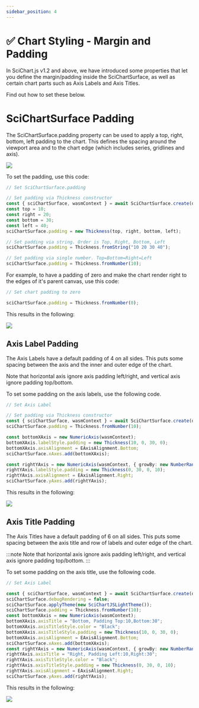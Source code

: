```yaml
---
sidebar_position: 4
---
```


# ✅ Chart Styling - Margin and Padding

In SciChart.js v1.2 and above, we have introduced some properties that let you define the margin/padding inside the SciChartSurface, as well as certain chart parts such as Axis Labels and Axis Titles.

Find out how to set these below.

SciChartSurface Padding
=======================

The SciChartSurface.padding property can be used to apply a top, right, bottom, left padding to the chart. This defines the spacing around the viewport area and to the chart edge (which includes series, gridlines and axis).

![](/images/SciChartSurface_Padding.png)

To set the padding, use this code:

```ts
// Set SciChartSurface.padding

// Set padding via Thickness constructor
const { sciChartSurface, wasmContext } = await SciChartSurface.create(divElementId);
const top = 10;
const right = 20;
const bottom = 30;
const left = 40;
sciChartSurface.padding = new Thickness(top, right, bottom, left);

// Set padding via string. Order is Top, Right, Bottom, Left
sciChartSurface.padding = Thickness.fromString("10 20 30 40");

// Set padding via single number. Top=Bottom=Right=Left
sciChartSurface.padding = Thickness.fromNumber(10);
```

For example, to have a padding of zero and make the chart render right to the edges of it's parent canvas, use this code:

```ts
// Set chart padding to zero

sciChartSurface.padding = Thickness.fromNumber(0);
```

This results in the following:

![](/images/SciChartSurface_Padding_Zero.png)

Axis Label Padding
------------------

The Axis Labels have a default padding of 4 on all sides. This puts some spacing between the axis and the inner and outer edge of the chart.

Note that horizontal axis ignore axis padding left/right, and vertical axis ignore padding top/bottom.

To set some padding on the axis labels, use the following code.

```ts
// Set Axis Label

// Set padding via Thickness constructor
const { sciChartSurface, wasmContext } = await SciChartSurface.create(divElementId);
sciChartSurface.padding = Thickness.fromNumber(10);

const bottomXAxis = new NumericAxis(wasmContext);
bottomXAxis.labelStyle.padding = new Thickness(10, 0, 30, 0);
bottomXAxis.axisAlignment = EAxisAlignment.Bottom;
sciChartSurface.xAxes.add(bottomXAxis);

const rightYAxis = new NumericAxis(wasmContext, { growBy: new NumberRange(0.05, 0.05) });
rightYAxis.labelStyle.padding = new Thickness(0, 30, 0, 10);
rightYAxis.axisAlignment = EAxisAlignment.Right;
sciChartSurface.yAxes.add(rightYAxis);
```

This results in the following:

![](/images/Axis_LabelPadding.png)

Axis Title Padding
------------------

The Axis Titles have a default padding of 6 on all sides. This puts some spacing between the axis title and row of labels and outer edge of the chart.

:::note
Note that horizontal axis ignore axis padding left/right, and vertical axis ignore padding top/bottom.
:::

To set some padding on the axis title, use the following code.

```ts
// Set Axis Label

const { sciChartSurface, wasmContext } = await SciChartSurface.create(divElementId);
sciChartSurface.debugRendering = false;
sciChartSurface.applyTheme(new SciChartJSLightTheme());
sciChartSurface.padding = Thickness.fromNumber(10);
const bottomXAxis = new NumericAxis(wasmContext);
bottomXAxis.axisTitle = "Bottom, Padding Top:10,Bottom:30";
bottomXAxis.axisTitleStyle.color = "Black";
bottomXAxis.axisTitleStyle.padding = new Thickness(10, 0, 30, 0);
bottomXAxis.axisAlignment = EAxisAlignment.Bottom;
sciChartSurface.xAxes.add(bottomXAxis);
const rightYAxis = new NumericAxis(wasmContext, { growBy: new NumberRange(0.05, 0.05) });
rightYAxis.axisTitle = "Right, Padding Left:10,Right:30";
rightYAxis.axisTitleStyle.color = "Black";
rightYAxis.axisTitleStyle.padding = new Thickness(0, 30, 0, 10);
rightYAxis.axisAlignment = EAxisAlignment.Right;
sciChartSurface.yAxes.add(rightYAxis);
```

This results in the following:

![](/images/Axis_AxisTitlePadding.png)